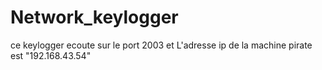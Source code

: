 # Network_keylogger
ce keylogger ecoute sur le port 2003 et L'adresse ip  de la machine pirate est "192.168.43.54"
